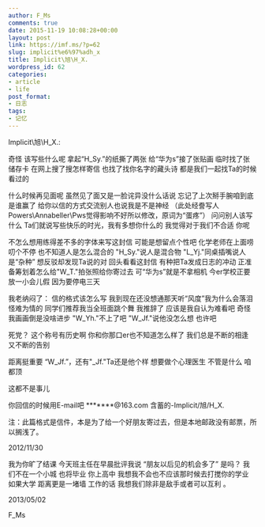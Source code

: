 ```yaml
---
author: F_Ms
comments: true
date: 2015-11-19 10:08:28+00:00
layout: post
link: https://imf.ms/?p=62
slug: implicit%e6%97%adh_x
title: Implicit\旭\H_X.
wordpress_id: 62
categories:
- article
- life
post_format:
- 日志
tags:
- 记忆
---
```


Implicit\旭\H_X.:

奇怪 该写些什么呢
拿起“H_Sy.”的纸撕了两张
给“华为s”接了张贴画
临时找了张储存卡
在网上搜了搜怎样寄信
也找了找你名字的藏头诗
都是我们一起找Ta的时候看过的

什么时候再见面呢
虽然见了面又是一脸诧异没什么话说
忘记了上次掰手腕咱到底是谁赢了
给你以信的方式交流别人也说我是不是神经
（此处经誊写人Powers\Annabeller\Pws觉得影响不好所以修改，原词为“蛋疼”）
问问别人该写什么
Ta们就说写些快乐的时光，我有多想你什么的
我觉得对于我们不合适
你呢

不怎么想用练得差不多的字体来写这封信
可能是想留点个性吧
化学老师在上面唠叨个不停
也不知道人是怎么混合的
"H_Sy."说人是混合物
"L_Yj."同桌插嘴说人是“杂种”
想反驳却发现Ta说的对
回头看看这封信
有种把Ta发成日志的冲动
正准备筹划着怎么给"W_T."拍张照给你寄过去
可“华为s”就是不拿相机
今er学校正要放一小会儿假
因为要停电三天


我老纳闷了：
信的格式该怎么写
我到现在还没想通那天听“风度”我为什么会落泪
怪难为情的
同学们推荐我当全班面跳个舞
我推辞了
应该是我自认为难看吧
奇怪
我画画倒是没啥进步
"W_Yh."不上了吧
"W_Jf."说他没怎么想
也许吧


死党？
这个称号有历史啊
你和你那口er也不知道怎么样了
我们总是不断的相逢
又不断的告别


距离挺重要
“W_Jf.”，还有"_Jf."Ta还是他个样
想要做个心理医生
不管是什么
咱都顶


这都不是事儿


你回信的时候用E-mail吧
*******@163.com
含蓄的-Implicit/旭/H_X.


注：此篇格式是信件，本是为了给一个好朋友寄过去，但是本地邮政没有邮票，所以搁浅了。

2012/11/30

我为你旷了结课
今天班主任在早晨批评我说
“朋友以后见的机会多了”
是吗？
我们不在一个小城
也将毕业
你上高中
我想我不会也不应该那时候去打搅你的学业
如果大学
距离更是一堵墙
工作的话
我想我们除非是敌手或者可以互利
。

2013/05/02

F_Ms

